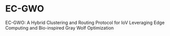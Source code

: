 # EC-GWO
EC-GWO: A Hybrid Clustering and Routing Protocol for IoV Leveraging Edge Computing and Bio-inspired Gray Wolf Optimization
